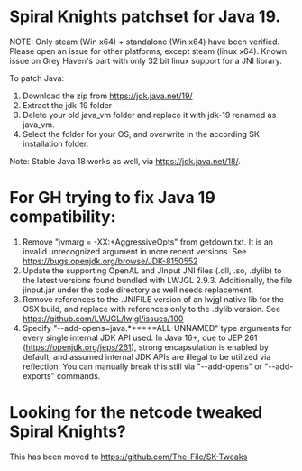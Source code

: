 # Spiral Knights patchset for Java 19.

NOTE: Only steam (Win x64) + standalone (Win x64) have been verified.
Please open an issue for other platforms, except steam (linux x64).
Known issue on Grey Haven's part with only 32 bit linux support for a JNI library.

To patch Java:
1. Download the zip from https://jdk.java.net/19/
2. Extract the jdk-19 folder
3. Delete your old java_vm folder and replace it with jdk-19 renamed as java_vm.
4. Select the folder for your OS, and overwrite in the according SK installation folder.

Note: Stable Java 18 works as well, via https://jdk.java.net/18/.

# For GH trying to fix Java 19 compatibility:

1. Remove "jvmarg = -XX:+AggressiveOpts" from getdown.txt. It is an invalid unrecognized argument in more recent versions.
See https://bugs.openjdk.org/browse/JDK-8150552
2. Update the supporting OpenAL and JInput JNI files (.dll, .so, .dylib) to the latest versions found bundled with LWJGL 2.9.3. Additionally, the file jinput.jar under the code directory as well needs replacement.
3. Remove references to the .JNIFILE version of an lwjgl native lib for the OSX build, and replace with references only to the .dylib version.
See https://github.com/LWJGL/lwjgl/issues/100
4. Specify "--add-opens=java.*****=ALL-UNNAMED" type arguments for every single internal JDK API used.
In Java 16+, due to JEP 261 (https://openjdk.org/jeps/261), strong encapsulation is enabled by default,
and assumed internal JDK APIs are illegal to be utilized via reflection. You can manually break this still 
via "--add-opens" or "--add-exports" commands.

# Looking for the netcode tweaked Spiral Knights?

 This has been moved to https://github.com/The-File/SK-Tweaks